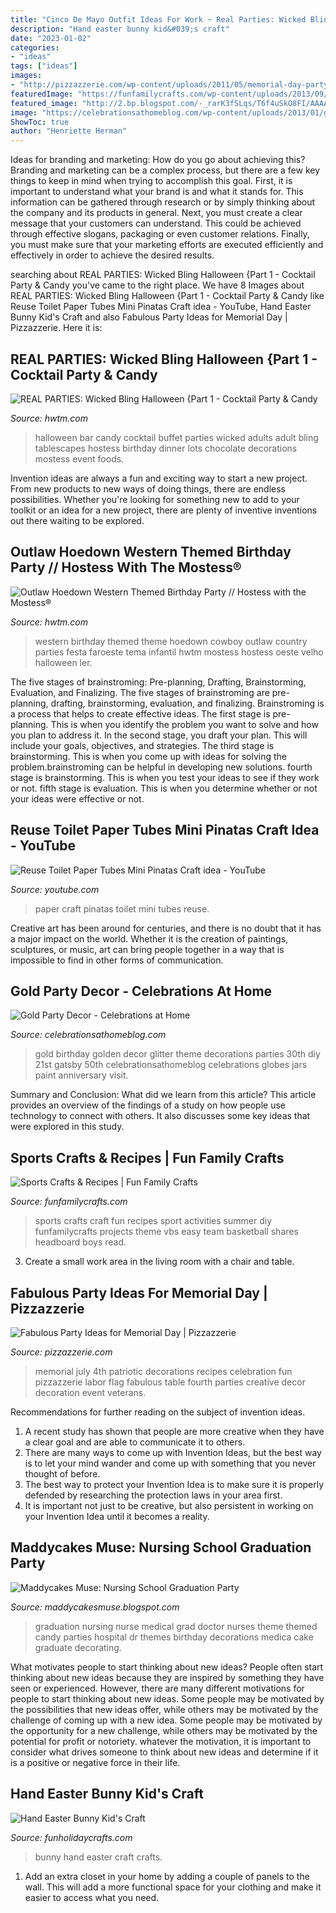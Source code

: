 ```yaml
---
title: "Cinco De Mayo Outfit Ideas For Work ~ Real Parties: Wicked Bling Halloween {part 1"
description: "Hand easter bunny kid&#039;s craft"
date: "2023-01-02"
categories:
- "ideas"
tags: ["ideas"]
images:
- "http://pizzazzerie.com/wp-content/uploads/2011/05/memorial-day-party-ideas-e1306126098967.jpg"
featuredImage: "https://funfamilycrafts.com/wp-content/uploads/2013/09/sports-crafts-400x598.jpg"
featured_image: "http://2.bp.blogspot.com/-_rarK3fSLqs/T6f4uSkO8FI/AAAAAAAAIkQ/SyfRSBiLqKw/s1600/IMG_7198.JPG"
image: "https://celebrationsathomeblog.com/wp-content/uploads/2013/01/gold1.jpg"
ShowToc: true
author: "Henriette Herman"
---
```



Ideas for branding and marketing: How do you go about achieving this?
Branding and marketing can be a complex process, but there are a few key things to keep in mind when trying to accomplish this goal. First, it is important to understand what your brand is and what it stands for. This information can be gathered through research or by simply thinking about the company and its products in general. Next, you must create a clear message that your customers can understand. This could be achieved through effective slogans, packaging or even customer relations. Finally, you must make sure that your marketing efforts are executed efficiently and effectively in order to achieve the desired results.

	

		
searching about REAL PARTIES: Wicked Bling Halloween {Part 1 - Cocktail Party &amp; Candy you've came to the right place. We have 8 Images about REAL PARTIES: Wicked Bling Halloween {Part 1 - Cocktail Party &amp; Candy like Reuse Toilet Paper Tubes Mini Pinatas Craft idea - YouTube, Hand Easter Bunny Kid&#039;s Craft and also Fabulous Party Ideas for Memorial Day | Pizzazzerie. Here it is:
		
    
## REAL PARTIES: Wicked Bling Halloween {Part 1 - Cocktail Party &amp; Candy

<img loading=lazy src="https://www.hwtm.com/wp-content/uploads/2010/10/wickedbling_halloweenparty_1.jpg" onerror="this.onerror=null;this.src='https://tse4.mm.bing.net/th?id=OIP.m1jlNiLrg7tJZg74aNhpQwHaHT&amp;pid=15.1';" alt="REAL PARTIES: Wicked Bling Halloween {Part 1 - Cocktail Party &amp; Candy">

_Source: hwtm.com_

>halloween bar candy cocktail buffet parties wicked adults adult bling tablescapes hostess birthday dinner lots chocolate decorations mostess event foods. 

	

Invention ideas are always a fun and exciting way to start a new project. From new products to new ways of doing things, there are endless possibilities. Whether you're looking for something new to add to your toolkit or an idea for a new project, there are plenty of inventive inventions out there waiting to be explored.

    
## Outlaw Hoedown Western Themed Birthday Party // Hostess With The Mostess®

<img loading=lazy src="https://www.hwtm.com/wp-content/uploads/2013/12/1-outlaw-western-themed-birthday-party.jpg" onerror="this.onerror=null;this.src='https://tse1.mm.bing.net/th?id=OIP.rh4MY7N7E0cYIbkCdPIawwHaJx&amp;pid=15.1';" alt="Outlaw Hoedown Western Themed Birthday Party // Hostess with the Mostess®">

_Source: hwtm.com_

>western birthday themed theme hoedown cowboy outlaw country parties festa faroeste tema infantil hwtm mostess hostess oeste velho halloween ler. 

	

The five stages of brainstroming: Pre-planning, Drafting, Brainstorming, Evaluation, and Finalizing.
The five stages of brainstroming are pre-planning, drafting, brainstorming, evaluation, and finalizing. Brainstroming is a process that helps to create effective ideas. The first stage is pre-planning. This is when you identify the problem you want to solve and how you plan to address it. In the second stage, you draft your plan. This will include your goals, objectives, and strategies. The third stage is brainstorming. This is when you come up with ideas for solving the problem.brainstroming can be helpful in developing new solutions. fourth stage is brainstorming. This is when you test your ideas to see if they work or not. fifth stage is evaluation. This is when you determine whether or not your ideas were effective or not.

    
## Reuse Toilet Paper Tubes Mini Pinatas Craft Idea - YouTube

<img loading=lazy src="https://i.ytimg.com/vi/lfIucOZwmNE/maxresdefault.jpg" onerror="this.onerror=null;this.src='https://tse3.mm.bing.net/th?id=OIP.ueUAIlYFqV2B8toVsnj4IQHaEK&amp;pid=15.1';" alt="Reuse Toilet Paper Tubes Mini Pinatas Craft idea - YouTube">

_Source: youtube.com_

>paper craft pinatas toilet mini tubes reuse. 

	

Creative art has been around for centuries, and there is no doubt that it has a major impact on the world. Whether it is the creation of paintings, sculptures, or music, art can bring people together in a way that is impossible to find in other forms of communication.

    
## Gold Party Decor - Celebrations At Home

<img loading=lazy src="https://celebrationsathomeblog.com/wp-content/uploads/2013/01/gold1.jpg" onerror="this.onerror=null;this.src='https://tse4.mm.bing.net/th?id=OIP.zP8oFrvEttyh66ZiX5HFbQHaLD&amp;pid=15.1';" alt="Gold Party Decor - Celebrations at Home">

_Source: celebrationsathomeblog.com_

>gold birthday golden decor glitter theme decorations parties 30th diy 21st gatsby 50th celebrationsathomeblog celebrations globes jars paint anniversary visit. 

	

Summary and Conclusion: What did we learn from this article?
This article provides an overview of the findings of a study on how people use technology to connect with others. It also discusses some key ideas that were explored in this study.

    
## Sports Crafts &amp; Recipes | Fun Family Crafts

<img loading=lazy src="https://funfamilycrafts.com/wp-content/uploads/2013/09/sports-crafts-400x598.jpg" onerror="this.onerror=null;this.src='https://tse3.mm.bing.net/th?id=OIP.q3Ln1_h_BoAfEVGMed_90AHaLE&amp;pid=15.1';" alt="Sports Crafts &amp; Recipes | Fun Family Crafts">

_Source: funfamilycrafts.com_

>sports crafts craft fun recipes sport activities summer diy funfamilycrafts projects theme vbs easy team basketball shares headboard boys read. 

	

3. Create a small work area in the living room with a chair and table. 

    
## Fabulous Party Ideas For Memorial Day | Pizzazzerie

<img loading=lazy src="http://pizzazzerie.com/wp-content/uploads/2011/05/memorial-day-party-ideas-e1306126098967.jpg" onerror="this.onerror=null;this.src='https://tse2.mm.bing.net/th?id=OIP.R-ar1tOorSmz1BSncdfXuAHaLH&amp;pid=15.1';" alt="Fabulous Party Ideas for Memorial Day | Pizzazzerie">

_Source: pizzazzerie.com_

>memorial july 4th patriotic decorations recipes celebration fun pizzazzerie labor flag fabulous table fourth parties creative decor decoration event veterans. 

	

Recommendations for further reading on the subject of invention ideas.
1. A recent study has shown that people are more creative when they have a clear goal and are able to communicate it to others.
2. There are many ways to come up with Invention Ideas, but the best way is to let your mind wander and come up with something that you never thought of before. 
3. The best way to protect your Invention Idea is to make sure it is properly defended by researching the protection laws in your area first. 
4. It is important not just to be creative, but also persistent in working on your Invention Idea until it becomes a reality.

    
## Maddycakes Muse: Nursing School Graduation Party

<img loading=lazy src="http://2.bp.blogspot.com/-_rarK3fSLqs/T6f4uSkO8FI/AAAAAAAAIkQ/SyfRSBiLqKw/s1600/IMG_7198.JPG" onerror="this.onerror=null;this.src='https://tse4.mm.bing.net/th?id=OIP.AC_bMOlAtiTECy4tEJM5ogHaLG&amp;pid=15.1';" alt="Maddycakes Muse: Nursing School Graduation Party">

_Source: maddycakesmuse.blogspot.com_

>graduation nursing nurse medical grad doctor nurses theme themed candy parties hospital dr themes birthday decorations medica cake graduate decorating. 

	

What motivates people to start thinking about new ideas?
People often start thinking about new ideas because they are inspired by something they have seen or experienced. However, there are many different motivations for people to start thinking about new ideas. Some people may be motivated by the possibilities that new ideas offer, while others may be motivated by the challenge of coming up with a new idea. Some people may be motivated by the opportunity for a new challenge, while others may be motivated by the potential for profit or notoriety. whatever the motivation, it is important to consider what drives someone to think about new ideas and determine if it is a positive or negative force in their life.

    
## Hand Easter Bunny Kid&#039;s Craft

<img loading=lazy src="https://www.funholidaycrafts.com/wp-content/uploads/2014/03/hand-bunny.jpg" onerror="this.onerror=null;this.src='https://tse1.mm.bing.net/th?id=OIP.iLbQ9MSeKt16l-8OvKCiNAHaKr&amp;pid=15.1';" alt="Hand Easter Bunny Kid&#039;s Craft">

_Source: funholidaycrafts.com_

>bunny hand easter craft crafts. 

	

1. Add an extra closet in your home by adding a couple of panels to the wall. This will add a more functional space for your clothing and make it easier to access what you need.

